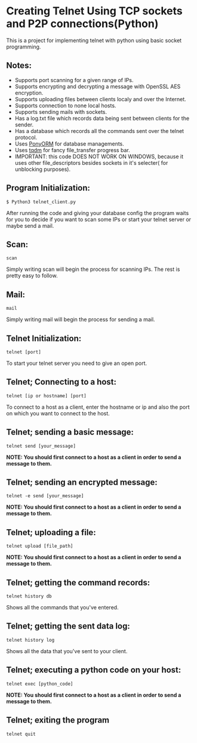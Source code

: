 # Creating Telnet Using TCP sockets and P2P connections(Python)
This is a project for implementing telnet with python using basic socket programming.

## Notes:
* Supports port scanning for a given range of IPs.
* Supports encrypting and decrypting a message with OpenSSL AES encryption.
* Supports uploading files between clients localy and over the Internet.
* Supports connection to none local hosts.
* Supports sending mails with sockets.
* Has a log.txt file which records data being sent between clients for the sender.
* Has a database which records all the commands sent over the telnet protocol.
* Uses [PonyORM](https://ponyorm.org/) for database managements.
* Uses [tqdm](https://pypi.org/project/tqdm/) for fancy file_transfer progress bar.
* IMPORTANT: this code DOES NOT WORK ON WINDOWS, because it uses other file_descriptors besides sockets in it's selecter( for unblocking purposes).
## Program Initialization:
	$ Python3 telnet_client.py
After running the code and giving your database config the program waits for you to decide if you want to scan some IPs or start your telnet server or maybe send a mail.
## Scan:
  ```
  scan
  ```
  Simply writing scan will begin the process for scanning IPs. The rest is pretty easy to follow.
## Mail:
  ```
  mail
  ```
  Simply writing mail will begin the process for sending a mail.
## Telnet Initialization:
  ```
  telnet [port]
  ```
  To start your telnet server you need to give an open port.
## Telnet; Connecting to a host:
  ```
  telnet [ip or hostname] [port]
  ```
  To connect to a host as a client, enter the hostname or ip and also the port on which you want to connect to the host.
## Telnet; sending a basic message:
  ```
  telnet send [your_message]
  ```
  **NOTE: You should first connect to a host as a client in order to send a message to them.**
## Telnet; sending an encrypted message:
  ```
  telnet -e send [your_message]
  ```
  **NOTE: You should first connect to a host as a client in order to send a message to them.**
## Telnet; uploading a file:
  ```
  telnet upload [file_path]
  ```
  **NOTE: You should first connect to a host as a client in order to send a message to them.**
## Telnet; getting the command records:
  ```
  telnet history db
  ```
  Shows all the commands that you've entered.
## Telnet; getting the sent data log:
  ```
  telnet history log
  ```
  Shows all the data that you've sent to your client.
## Telnet; executing a python code on your host:
  ```
  telnet exec [python_code]
  ```
  **NOTE: You should first connect to a host as a client in order to send a message to them.**
## Telnet; exiting the program
  ```
  telnet quit
  ```
